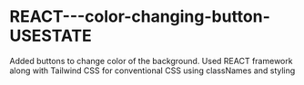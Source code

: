 # REACT---color-changing-button-USESTATE
Added buttons to change color of the background. Used REACT framework along with Tailwind CSS for conventional CSS using classNames and styling
